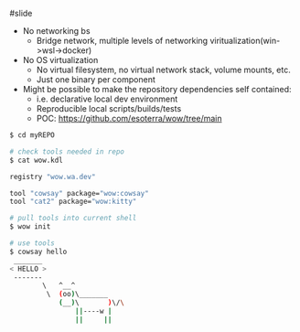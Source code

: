 #slide 
* No networking bs
	* Bridge network, multiple levels of networking viritualization(win->wsl->docker)
* No OS virtualization 
	* No virtual filesystem, no virtual network stack, volume mounts, etc.
	* Just one binary per component
* Might be possible to make the repository dependencies self contained:
	* i.e. declarative local dev environment 
	* Reproducible local scripts/builds/tests 
	* POC: https://github.com/esoterra/wow/tree/main
	
``` sh
$ cd myREPO

# check tools needed in repo 
$ cat wow.kdl

registry "wow.wa.dev"

tool "cowsay" package="wow:cowsay"
tool "cat2" package="wow:kitty"

# pull tools into current shell
$ wow init

# use tools
$ cowsay hello
 _______
< HELLO >
 -------
        \   ^__^
         \  (oo)\_______
            (__)\       )\/\
                ||----w |
                ||     ||
